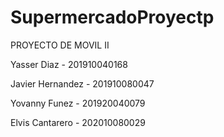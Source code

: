 # SupermercadoProyectp

PROYECTO DE MOVIL II

Yasser Diaz - 201910040168 

Javier Hernandez - 201910080047

Yovanny Funez - 201920040079 

Elvis Cantarero - 202010080029
